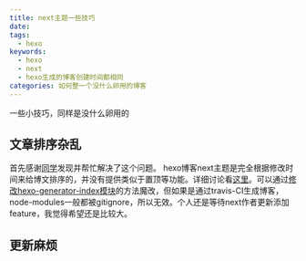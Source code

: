 ```yaml
---
title: next主题一些技巧
date:
tags:
  - hexo
keywords:
  - hexo
  - next
  - hexo生成的博客创建时间都相同
categories: 如何整一个没什么卵用的博客
---
```

一些小技巧，同样是没什么卵用的
<!-- more -->
## 文章排序杂乱
首先感谢[同学](https://github.com/ukari)发现并帮忙解决了这个问题。
hexo博客next主题是完全根据修改时间来给博文排序的，并没有提供类似于置顶等功能。详细讨论看[这里](https://github.com/iissnan/hexo-theme-next/issues/415)。可以通过[修改hexo-generator-index模块](http://www.netcan666.com/2015/11/22/%E8%A7%A3%E5%86%B3Hexo%E7%BD%AE%E9%A1%B6%E9%97%AE%E9%A2%98/)的方法魔改，但如果是通过travis-CI生成博客，node-modules一般都被gitignore，所以无效。个人还是等待next作者更新添加feature，我觉得希望还是比较大。
## 更新麻烦
